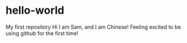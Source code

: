 # hello-world
My first repository
Hi I am Sam, and I am Chinese! Feeling excited to be using github for the first time!
